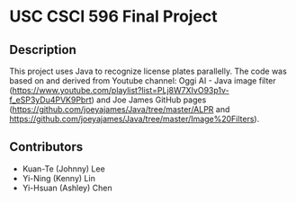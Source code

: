 # USC CSCI 596 Final Project

## Description

This project uses Java to recognize license plates parallelly. The code was based on and derived from Youtube channel: Oggi AI - Java image filter (https://www.youtube.com/playlist?list=PLj8W7XIvO93p1v-f_eSP3yDu4PVK9Pbrt) and Joe James GitHub pages (https://github.com/joeyajames/Java/tree/master/ALPR and https://github.com/joeyajames/Java/tree/master/Image%20Filters).

## Contributors

- Kuan-Te (Johnny) Lee
- Yi-Ning (Kenny) Lin
- Yi-Hsuan (Ashley) Chen
